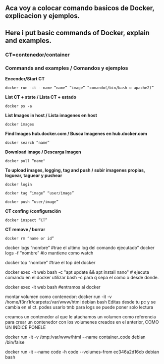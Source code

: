 ## **Aca voy a colocar comando basicos de Docker, explicacion y ejemplos.**
## **Here i put basic commands of Docker, explain and examples.**
### **CT**=contenedor/container

### **Commands and examples / Comandos y ejemplos** 

**Encender/Start CT** 

``` docker run -it --name “name” “image” “comando(/bin/bash o apache2)” ``` 

**List CT + state / Lista CT + estado** 

```docker ps -a```

**List Images in host / Lista imagenes en host** 

``` docker images ```

**Find Images hub.docker.com / Busca Imagenes en hub.docker.com**

```docker search “name”```

**Download image / Descarga Imagen**

```docker pull “name"```

**To upload images, logging, tag and push / subir imagenes propias, loguear, taguear y pushear**

```docker login```

```docker tag “image” “user/image”```

```docker push “user/image”```


**CT confing /configuración**

```docker inspect “CT”```

**CT remove / borrar**

```docker rm “name or id”```


docker logs “nombre” #trae el ultimo log del comando ejecutado”
docker logs -f “nombre” #lo mantiene como watch

docker top “nombre” #trae el top del docker

docker exec -it web bash -c "apt update && apt install nano"  # ejecuta comando en el docker utilizar bash -c para q sepa el como o desde donde.


 docker exec -it web bash    #entramos al docker

montar volumen como contenedor:
docker run -it -v /home/f3nr1r/carpeta:/var/www/html debian bash
	Editas desde tu pc y se cambia en el ct.
podes usarlo tmb para logs
se puede poner solo lectura

creamos un contenedor al que le atachamos un volumen como referencia para crear un contenedor con los volumenes creados en el anterior, COMO UN INDICE PONELE

docker run -it -v /tmp:/var/www/html --name container_code debian /bin/false

docker run -it --name code -h code --volumes-from ec346a2d16cb debian bash

